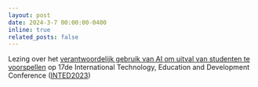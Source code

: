 ```yaml
---
layout: post
date: 2024-3-7 00:00:00-0400
inline: true
related_posts: false
---
```


Lezing over het [verantwoordelijk gebruik van AI om uitval van studenten te voorspellen](https://library.iated.org/view/CASTEELS2023ANE) op 17de International Technology, Education and Development Conference ([INTED2023](https://iated.org/inted/))